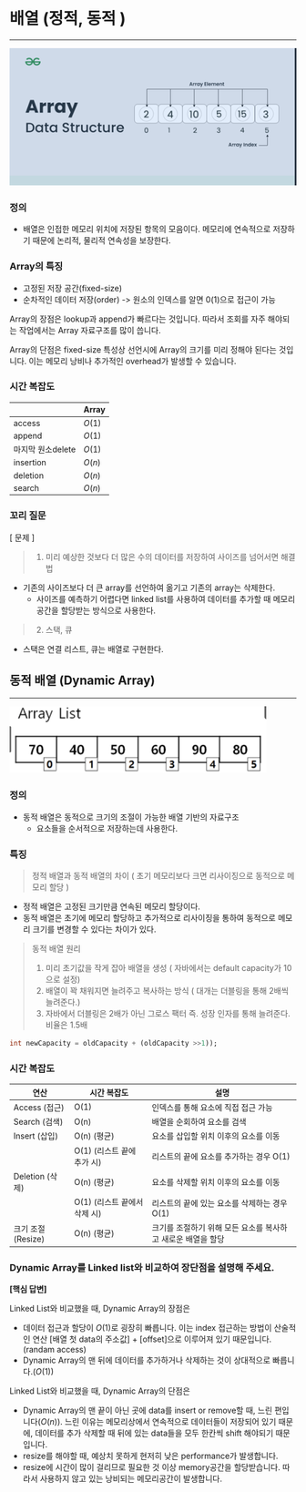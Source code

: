 # 배열 (정적, 동적 )

---

![img.png](../../img/배열.png)

### 정의
- 배열은 인접한 메모리 위치에 저장된 항목의 모음이다.
메모리에 연속적으로 저장하기 때문에 논리적, 물리적 연속성을 보장한다.



### Array의 특징

- 고정된 저장 공간(fixed-size)
- 순차적인 데이터 저장(order) -> 원소의 인덱스를 알면 0(1)으로 접근이 가능


Array의 장점은 lookup과 append가 빠르다는 것입니다. 따라서 조회를 자주 해야되는 작업에서는 Array 자료구조를 많이 씁니다.

Array의 단점은 fixed-size 특성상 선언시에 Array의 크기를 미리 정해야 된다는 것입니다. 이는 메모리 낭비나 추가적인 overhead가 발생할 수 있습니다.


### 시간 복잡도

|  | Array |
| --- | --- |
| access | $O(1)$ |
| append | $O(1)$ |
| 마지막 원소delete | $O(1)$ |
| insertion | $O(n)$ |
| deletion | $O(n)$ |
| search | $O(n)$ |



### 꼬리 질문

[ 문제 ] 
> 1. 미리 예상한 것보다 더 많은 수의 데이터를 저장하여 사이즈를 넘어서면 해결법
- 기존의 사이즈보다 더 큰 array를 선언하여 옮기고 기존의 array는 삭제한다.
    - 사이즈를 예측하기 어렵다면 linked list를 사용하여 데이터를 추가할 때 메모리 공간을 할당받는 방식으로 사용한다.


> 2. 스택, 큐
- 스택은 연결 리스트, 큐는 배열로 구현한다.




## 동적 배열 (Dynamic Array)

---

![img.png](../../img/dynamicarray.png)

### 정의

- 동적 배열은 동적으로 크기의 조절이 가능한 배열 기반의 자료구조
  - 요소들을 순서적으로 저장하는데 사용한다.

### 특징

> 정적 배열과 동적 배열의 차이 ( 초기 메모리보다 크면 리사이징으로 동적으로 메모리 할당 )
- 정적 배열은 고정된 크기만큼 연속된 메모리 할당이다.
- 동적 배열은 초기에 메모리 할당하고 추가적으로 리사이징을 통하여 동적으로 메모리 크기를 변경할 수 있다는 차이가 있다.

> 동적 배열 원리
> 1. 미리 초기값을 작게 잡아 배열을 생성 ( 자바에서는 default capacity가 10으로 설정)
> 2. 배열이 꽉 채워지면 늘려주고 복사하는 방식 ( 대개는 더블링을 통해 2배씩 늘려준다.)
> 3. 자바에서 더블링은 2배가 아닌 그로스 팩터 즉. 성장 인자를 통해 늘려준다. 비율은 1.5배

```sql
int newCapacity = oldCapacity + (oldCapacity >>1));
```


### 시간 복잡도

| 연산 | 시간 복잡도 | 설명 |
| --- | --- | --- |
| Access (접근) | O(1) | 인덱스를 통해 요소에 직접 접근 가능 |
| Search (검색) | O(n) | 배열을 순회하여 요소를 검색 |
| Insert (삽입) | O(n) (평균) | 요소를 삽입할 위치 이후의 요소를 이동 |
|  | O(1) (리스트 끝에 추가 시) | 리스트의 끝에 요소를 추가하는 경우 O(1) |
| Deletion (삭제) | O(n) (평균) | 요소를 삭제할 위치 이후의 요소를 이동 |
|  | O(1) (리스트 끝에서 삭제 시) | 리스트의 끝에 있는 요소를 삭제하는 경우 O(1) |
| 크기 조절 (Resize) | O(n) (평균) | 크기를 조절하기 위해 모든 요소를 복사하고 새로운 배열을 할당 |


### Dynamic Array를 Linked list와 비교하여 장단점을 설명해 주세요.

**[핵심 답변]**

Linked List와 비교했을 때, Dynamic Array의 장점은

- 데이터 접근과 할당이 $O(1)$로 굉장히 빠릅니다. 이는 index 접근하는 방법이 산술적인 연산 [배열 첫 data의 주소값] + [offset]으로 이루어져 있기 때문입니다. (randam access)
- Dynamic Array의 맨 뒤에 데이터를 추가하거나 삭제하는 것이 상대적으로 빠릅니다.($O(1)$)

Linked List와 비교했을 때, Dynamic Array의 단점은

- Dynamic Array의 맨 끝이 아닌 곳에 data를 insert or remove할 때, 느린 편입니다($O(n)$).  느린 이유는 메모리상에서 연속적으로 데이터들이 저장되어 있기 때문에, 데이터를 추가 삭제할 때 뒤에 있는 data들을 모두 한칸씩 shift 해야되기 때문입니다.
- resize를 해야할 때, 예상치 못하게 현저히 낮은 performance가 발생합니다.
- resize에 시간이 많이 걸리므로 필요한 것 이상 memory공간을 할당받습니다. 따라서 사용하지 않고 있는 낭비되는 메모리공간이 발생합니다.
